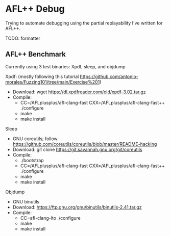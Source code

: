 # AFL++ Debug
Trying to automate debugging using the partial replayability I've written for AFL++.

TODO: formatter

## AFL++ Benchmark
Currently using 3 test binaries: Xpdf, sleep, and objdump

Xpdf: (mostly following this tutorial https://github.com/antonio-morales/Fuzzing101/tree/main/Exercise%201)
 - Download: wget https://dl.xpdfreader.com/old/xpdf-3.02.tar.gz
 - Compile:
   - CC=/AFLplusplus/afl-clang-fast CXX=/AFLplusplus/afl-clang-fast++ ./configure
   - make
   - make install

Sleep
 - GNU coreutils; follow https://github.com/coreutils/coreutils/blob/master/README-hacking
 - Download: git clone https://git.savannah.gnu.org/git/coreutils
 - Compile: 
   - ./bootstrap
   - CC=/AFLplusplus/afl-clang-fast CXX=/AFLplusplus/afl-clang-fast++ ./configure
   - make
   - make install

Objdump
 - GNU binutils
 - Download: https://ftp.gnu.org/gnu/binutils/binutils-2.41.tar.gz
 - Compile:	
   - CC=afl-clang-lto ./configure
   - make
   - make install
